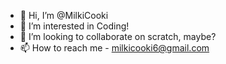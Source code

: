 - 👋 Hi, I’m @MilkiCooki
- 👀 I’m interested in Coding!
- 💞️ I’m looking to collaborate on scratch, maybe?
- 📫 How to reach me - milkicooki6@gmail.com
